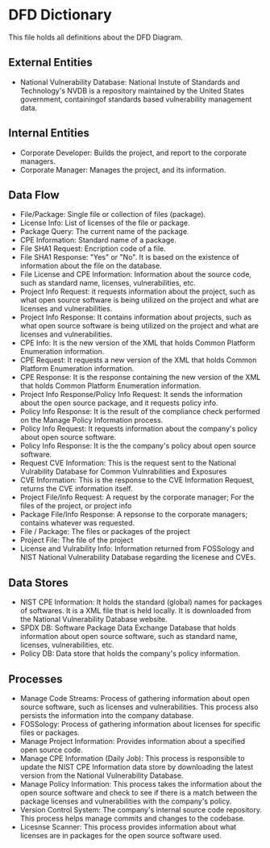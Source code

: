 # DFD Dictionary 

This file holds all definitions about the DFD Diagram.

## External Entities
* National Vulnerability Database: National Instute of Standards and Technology's NVDB is a repository maintained by the United States government, containingof standards based vulnerability management data.

## Internal Entities
* Corporate Developer: Builds the project, and report to the corporate managers.
* Corporate Manager: Manages the project, and its information.  

## Data Flow
* File/Package: Single file or collection of files (package).
* License Info: List of licenses of the file or package.
* Package Query: The current name of the package.
* CPE Information: Standard name of a package.
* File SHA1 Request: Encription code of a file.
* File SHA1 Response: "Yes" or "No". It is based on the existence of information about the file on the database.
* File License and CPE Information: Information about the source code, such as standard name, licenses, vulnerabilities, etc.
* Project Info Request: it requests information about the project, such as what open source software is being utilized on the project and what are licenses and vulnerabilities.
* Project Info Response: It contains information about projects, such as what open source software is being utilized on the project and what are licenses and vulnerabilities.
* CPE Info: It is the new version of the XML that holds Common Platform Enumeration information.
* CPE Request: It requests a new version of the XML that holds Common Platform Enumeration information.
* CPE Response: It is the response containing the new version of the XML that holds Common Platform Enumeration information.
* Project Info Response/Policy Info Request: It sends the information about the open source package, and it requests policy info.
* Policy Info Response: It is the result of the compliance check performed on the Manage Policy Information process.
* Policy Info Request: It requests information about the company's policy about open source software.
* Policy Info Response: It is the the company's policy about open source software.
* Request CVE Information: This is the request sent to the National Vulrability Database for Common Vulnrabilities and Exposures
* CVE Information: This is the response to the CVE Information Request, returns the CVE information itself.
* Project File/Info Request: A request by the corporate manager; For the files of the project, or project info
* Package File/Info Response: A repsonse to the corporate managers; contains whatever was requested.
* File / Package: The files or packages of the project
* Project File: The file of the project
* License and Vulrability Info: Information returned from FOSSology and NIST National Vulnerability Database regarding the licenese and CVEs.

## Data Stores
* NIST CPE Information: It holds the standard (global) names for packages of softwares. It is a XML file that is held locally. It is downloaded from the National Vulnerability Database website.
* SPDX DB: Software Package Data Exchange Database that holds information about open source software, such as standard name, licenses, vulnerabilities, etc.
* Policy DB: Data store that holds the company's policy information.

## Processes
* Manage Code Streams: Process of gathering information about open source software, such as licenses and vulnerabilities. This process also persists the information into the company database.
* FOSSology: Process of gathering information about licenses for specific files or packages.
* Manage Project Information: Provides information about a specified open source code. 
* Manage CPE Information (Daily Job): This process is responsible to update the NIST CPE Information data store by downloading the latest version from the National Vulnerability Database.
* Manage Policy Information: This process takes the information about the open source software and check to see if there is a match between the package licenses and vulnerabilities with the company's policy.
* Version Control System: The company's internal source code repository. This process helps manage commits and changes to the codebase.
* Licesnse Scanner: This process provides information about what licenses are in packages for the open source software used.
